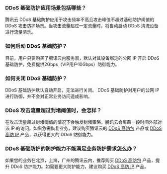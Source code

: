 ### DDoS 基础防护应用场景包括哪些？
腾讯云 DDoS 基础防护应用于攻击频率不高且攻击峰值不超过基础防护阈值的 DDoS 攻击防护场景。当攻击流量超过一定流量时，将自动启动 DDoS 清洗设备进行流量清洗。

### 如何启动 DDoS 基础防护？
目前，用户只要购买了腾讯云内服务器，默认对其设备绑定的公网 IP 开启 DDoS 基础防护，免费提供2Gbps（VIP用户10Gbps）防御能力。

### 如何关闭 DDoS 基础防护？
DDoS 基础防护默认自动开启，无法进行关闭。
DDoS 基础防护对用户的公网 IP 进行防御，并不会对正常业务访问造成影响。

### DDoS 攻击流量超过封堵阈值时，会怎样？
在攻击流量超过封堵阈值的情况下会触发封堵策略，腾讯云会屏蔽一段时间外部对该 IP 的访问。如果急需恢复业务，建议购买腾讯云的 [DDoS 高防包](https://cloud.tencent.com/document/product/1021/31469) 产品或 [DDoS 高防 IP](https://cloud.tencent.com/document/product/1014/31091) 产品，以获得更大的 DDoS 防御能力。

### DDoS 基础防护的防护能力不能满足业务防护需求怎么办？
如果您的业务在北京，上海，广州的腾讯云内，推荐购买 [DDoS 高防包](https://cloud.tencent.com/document/product/1021/31469)  产品，提升 DDoS 防护能力。如需要更大防护能力，建议购买 [DDoS 高防 IP](https://cloud.tencent.com/document/product/1014/31091) 产品。
